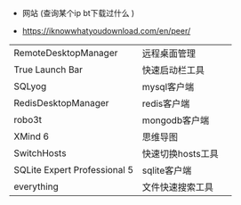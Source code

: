 - 网站 (查询某个ip bt下载过什么 )
* https://iknowwhatyoudownload.com/en/peer/



|                              |                   |      |
| ---------------------------- | ----------------- | ---- |
| RemoteDesktopManager         | 远程桌面管理      |      |
| True Launch Bar              | 快速启动栏工具    |      |
| SQLyog                       | mysql客户端       |      |
| RedisDesktopManager          | redis客户端       |      |
| robo3t                       | mongodb客户端     |      |
| XMind 6                      | 思维导图          |      |
| SwitchHosts                  | 快速切换hosts工具 |      |
| SQLite Expert Professional 5 | sqlite客户端      |      |
| everything                   | 文件快速搜索工具  |      |

